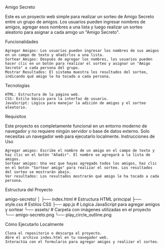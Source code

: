 Amigo Secreto

Este es un proyecto web simple para realizar un sorteo de Amigo Secreto entre un grupo de amigos. Los usuarios pueden ingresar nombres de amigos, agregar esos nombres a una lista y luego realizar un sorteo aleatorio para asignar a cada amigo un "Amigo Secreto".

Funcionalidades

    Agregar Amigos: Los usuarios pueden ingresar los nombres de sus amigos en un campo de texto y añadirlos a una lista.
    Sortear Amigos: Después de agregar los nombres, los usuarios pueden hacer clic en un botón para realizar el sorteo y asignar un "Amigo Secreto" a cada persona del grupo.
    Mostrar Resultados: El sistema muestra los resultados del sorteo, indicando qué amigo le ha tocado a cada persona.

Tecnologías

    HTML: Estructura de la página web.
    CSS: Estilo básico para la interfaz de usuario.
    JavaScript: Lógica para manejar la adición de amigos y el sorteo aleatorio.

Requisitos

Este proyecto es completamente funcional en un entorno moderno de navegador y no requiere ningún servidor o base de datos externo. Solo necesitas un navegador web para ejecutarlo localmente.
Instrucciones de Uso

    Agregar amigos: Escribe el nombre de un amigo en el campo de texto y haz clic en el botón "Añadir". El nombre se agregará a la lista de amigos.
    Sortear amigos: Una vez que hayas agregado todos los amigos, haz clic en el botón "Sortear amigo" para realizar el sorteo. Los resultados del sorteo se mostrarán abajo.
    Ver resultados: Los resultados mostrarán qué amigo le ha tocado a cada persona.

Estructura del Proyecto

amigo-secreto/
│
├── index.html       # Estructura HTML principal
├── style.css        # Estilos CSS
├── app.js           # Lógica JavaScript para agregar amigos y sortear
└── assets/          # Carpeta con imágenes utilizadas en el proyecto
    └── amigo-secreto.png
    └── play_circle_outline.png

Cómo Ejecutarlo Localmente

    Clona el repositorio o descarga el proyecto.
    Abre el archivo index.html en tu navegador web.
    Interactúa con el formulario para agregar amigos y realizar el sorteo.
